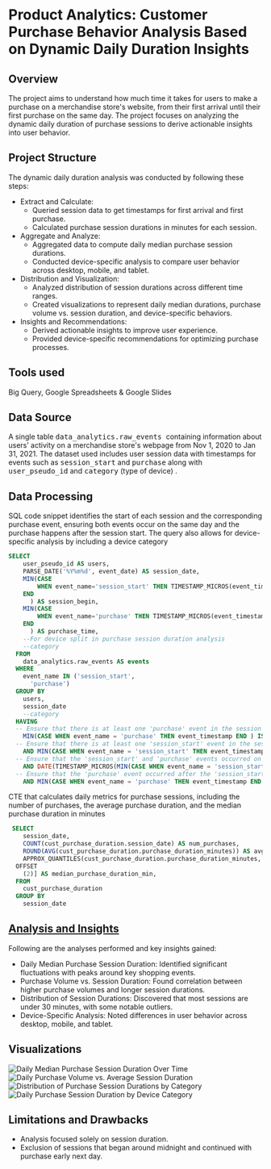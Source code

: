 # Product Analytics: Customer Purchase Behavior Analysis Based on Dynamic Daily Duration Insights

## Overview
The project aims to understand how much time it takes for users to make a purchase on a merchandise store's website, from their first arrival until their first purchase on the same day. The project focuses on analyzing the dynamic daily duration of purchase sessions to derive actionable insights into user behavior. 

## Project Structure
The dynamic daily duration analysis was conducted by following these steps:
+ Extract and Calculate:
  * Queried session data to get timestamps for first arrival and first purchase.
  * Calculated purchase session durations in minutes for each session.
+ Aggregate and Analyze:
  * Aggregated data to compute daily median purchase session durations.
  * Conducted device-specific analysis to compare user behavior across desktop, mobile, and tablet.
+ Distribution and Visualization:
  * Analyzed distribution of session durations across different time ranges.
  * Created visualizations to represent daily median durations, purchase volume vs. session duration, and device-specific behaviors.
+ Insights and Recommendations:
  * Derived actionable insights to improve user experience.
  * Provided device-specific recommendations for optimizing purchase processes.

## Tools used
Big Query, Google Spreadsheets & Google Slides

## Data Source
A single table <kbd> data_analytics.raw_events </kbd> containing information about users’ activity on a merchandise store's webpage from Nov 1, 2020 to Jan 31, 2021. The dataset used includes user session data with timestamps for events such as <kbd>session_start</kbd> and <kbd>purchase</kbd> along with <kbd>user_pseudo_id</kbd> and <kbd>category</kbd> (type of device) .


## Data Processing
SQL code snippet  identifies the start of each session and the corresponding purchase event, ensuring both events occur on the same day and the purchase happens after the session start. The query also allows for device-specific analysis by including a device category
```sql
SELECT
    user_pseudo_id AS users,
    PARSE_DATE('%Y%m%d', event_date) AS session_date,
    MIN(CASE
        WHEN event_name='session_start' THEN TIMESTAMP_MICROS(event_timestamp)
    END
      ) AS session_begin,
    MIN(CASE
        WHEN event_name='purchase' THEN TIMESTAMP_MICROS(event_timestamp)
    END
      ) AS purchase_time,
    --For device split in purchase session duration analysis
    --category
  FROM
    data_analytics.raw_events AS events
  WHERE
    event_name IN ('session_start',
      'purchase')
  GROUP BY
    users,
    session_date 
    --category
  HAVING
  -- Ensure that there is at least one 'purchase' event in the session
    MIN(CASE WHEN event_name = 'purchase' THEN event_timestamp END ) IS NOT NULL 
  -- Ensure that there is at least one 'session_start' event in the session
    AND MIN(CASE WHEN event_name = 'session_start' THEN event_timestamp END ) IS NOT NULL
  -- Ensure that the 'session_start' and 'purchase' events occurred on the same day
    AND DATE(TIMESTAMP_MICROS(MIN(CASE WHEN event_name = 'session_start' THEN event_timestamp END ))) = DATE(TIMESTAMP_MICROS(MIN(CASE WHEN event_name = 'purchase' THEN event_timestamp END)))
  -- Ensure that the 'purchase' event occurred after the 'session_start' event
    AND MIN(CASE WHEN event_name = 'purchase' THEN event_timestamp END ) > MIN(CASE WHEN event_name = 'session_start' THEN event_timestamp END)
```
CTE that calculates daily metrics for purchase sessions, including the number of purchases, the average purchase duration, and the median purchase duration in minutes
```sql
 SELECT
    session_date,
    COUNT(cust_purchase_duration.session_date) AS num_purchases,
    ROUND(AVG(cust_purchase_duration.purchase_duration_minutes)) AS avg_purchase_min,
    APPROX_QUANTILES(cust_purchase_duration.purchase_duration_minutes, 4)[
  OFFSET
    (2)] AS median_purchase_duration_min,
  FROM
    cust_purchase_duration
  GROUP BY
    session_date
```
## [Analysis and Insights]()
Following are the analyses performed and key insights gained:
+ Daily Median Purchase Session Duration: Identified significant fluctuations with peaks around key shopping events.
+ Purchase Volume vs. Session Duration: Found correlation between higher purchase volumes and longer session durations.
+ Distribution of Session Durations: Discovered that most sessions are under 30 minutes, with some notable outliers.
+ Device-Specific Analysis: Noted differences in user behavior across desktop, mobile, and tablet.

## Visualizations
![Daily Median Purchase Session Duration Over Time]()
![Daily Purchase Volume vs. Average Session Duration]()
![Distribution of Purchase Session Durations by Category]()
![Daily Purchase Session Duration by Device Category]()

## Limitations and Drawbacks
+ Analysis focused solely on session duration.
+ Exclusion of sessions that began around midnight and continued with purchase early next day.

